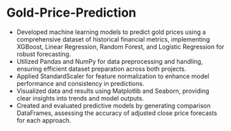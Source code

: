 # Gold-Price-Prediction
- Developed machine learning models to predict gold prices using a comprehensive dataset of historical financial metrics, implementing XGBoost, Linear Regression, Random Forest, and Logistic Regression for robust forecasting.  
- Utilized Pandas and NumPy for data preprocessing and handling, ensuring efficient dataset preparation across both projects.  
- Applied StandardScaler for feature normalization to enhance model performance and consistency in predictions.  
- Visualized data and results using Matplotlib and Seaborn, providing clear insights into trends and model outputs.  
- Created and evaluated predictive models by generating comparison DataFrames, assessing the accuracy of adjusted close price forecasts for each approach.
